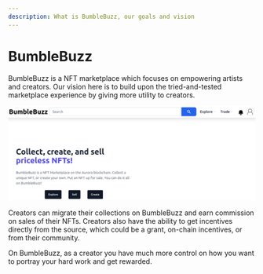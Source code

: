 ```yaml
---
description: What is BumbleBuzz, our goals and vision
---
```


# BumbleBuzz

BumbleBuzz is a NFT marketplace which focuses on empowering artists and creators. Our vision here is to build upon the tried-and-tested marketplace experience by giving more utility to creators.

![](.gitbook/assets/main.png)

Creators can migrate their collections on BumbleBuzz and earn commission on sales of their NFTs. Creators also have the ability to get incentives directly from the source, which could be a grant, on-chain incentives, or from their community.

On BumbleBuzz, as a creator you have much more control on how you want to portray your hard work and get rewarded.
